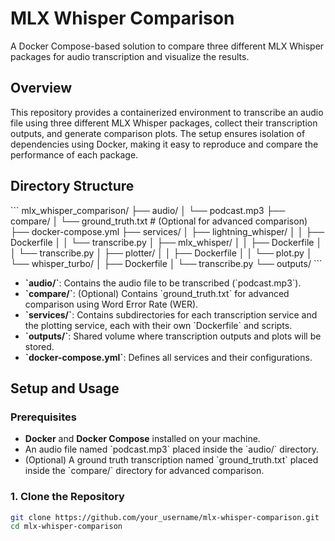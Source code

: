 # MLX Whisper Comparison

A Docker Compose-based solution to compare three different MLX Whisper packages for audio transcription and visualize the results.

## **Overview**

This repository provides a containerized environment to transcribe an audio file using three different MLX Whisper packages, collect their transcription outputs, and generate comparison plots. The setup ensures isolation of dependencies using Docker, making it easy to reproduce and compare the performance of each package.

## **Directory Structure**

\`\`\`
mlx_whisper_comparison/
├── audio/
│   └── podcast.mp3
├── compare/
│   └── ground_truth.txt  # (Optional for advanced comparison)
├── docker-compose.yml
├── services/
│   ├── lightning_whisper/
│   │   ├── Dockerfile
│   │   └── transcribe.py
│   ├── mlx_whisper/
│   │   ├── Dockerfile
│   │   └── transcribe.py
│   ├── plotter/
│   │   ├── Dockerfile
│   │   └── plot.py
│   └── whisper_turbo/
│       ├── Dockerfile
│       └── transcribe.py
└── outputs/
\`\`\`

- **\`audio/\`**: Contains the audio file to be transcribed (\`podcast.mp3\`).
- **\`compare/\`**: (Optional) Contains \`ground_truth.txt\` for advanced comparison using Word Error Rate (WER).
- **\`services/\`**: Contains subdirectories for each transcription service and the plotting service, each with their own \`Dockerfile\` and scripts.
- **\`outputs/\`**: Shared volume where transcription outputs and plots will be stored.
- **\`docker-compose.yml\`**: Defines all services and their configurations.

## **Setup and Usage**

### **Prerequisites**

- **Docker** and **Docker Compose** installed on your machine.
- An audio file named \`podcast.mp3\` placed inside the \`audio/\` directory.
- (Optional) A ground truth transcription named \`ground_truth.txt\` placed inside the \`compare/\` directory for advanced comparison.

### **1. Clone the Repository**

```bash
git clone https://github.com/your_username/mlx-whisper-comparison.git
cd mlx-whisper-comparison